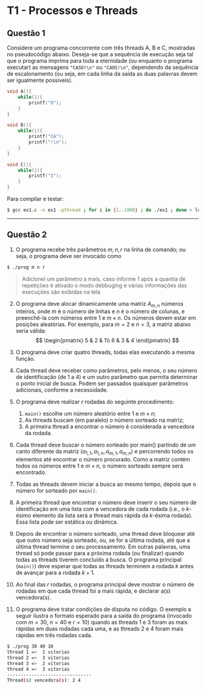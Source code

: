 # T1 - Processos e Threads

## Questão 1
Considere um programa concorrente com três threads A, B e C, mostradas no pseudocódigo abaixo.
Deseja-se que a sequência de execução seja tal que o  programa imprima para toda a eternidade (ou enquanto o programa executar) as mensagens `"CASO!\n"` ou `"CAOS!\n"`, dependendo da sequência de escalonamento (ou seja, em cada linha da saída as duas palavras devem ser igualmente possíveis). 

```C
void A(){
    while(1){
        printf("O");
    }
}

void B(){
    while(1){
        printf("CA");
        printf("!\n");
    }
}

void C(){
    while(1){
        printf("S");
    }
}
```

Para compilar e testar:

```bash
$ gcc ex1.c -o ex1 -pthread ; for i in {1..1000} ; do ./ex1 ; done > log ; sort < log | uniq -c
```

***

## Questão 2

1. O programa recebe três parâmetros $m, n, r$ na linha de comando; ou seja, o programa deve ser invocado como
```bash
$ ./prog m n r
```
> Adicionei um parâmetro a mais, caso informe 1 após a quantia de repetições é ativado o modo debbuging e várias informações das execuções são exibidas na tela

2. O programa deve alocar dinamicamente uma matriz $A_{m,n}$ números inteiros, onde $m$ é o número de linhas e $n$ é o número de colunas, e preenchê-la com números entre $1$ e $m × n$. Os números devem estar em posições aleatórias. Por exemplo, para $m = 2$ e $n = 3$, a matriz abaixo seria válida:
$$ \begin{pmatrix}
5 & 2 & 1\\
6 & 3 & 4
\end{pmatrix} $$

3. O programa deve criar quatro threads, todas elas executando a mesma função.

4. Cada thread deve receber como parâmetros, pelo menos, o seu número de identificação (de 1 a 4) e um outro parâmetro que permita determinar o ponto inicial de busca. Podem ser passados quaisquer parâmetros adicionais, conforme a necessidade.

5. O programa deve realizar $r$ rodadas do seguinte procedimento:
    1. `main()` escolhe um número aleatório entre $1$ e $m × n$;
    2. As threads buscam (em paralelo) o número sorteado na matriz;
    3. A primeira thread a encontrar o número é considerada a vencedora da rodada.

6. Cada thread deve buscar o número sorteado por main() partindo de um canto diferente da matriz ($a_{1,1}, a_{1,n}, a_{m,1}, a_{m,n}$) e percorrendo todos os elementos até encontrar o número procurado. Como a
matriz contém todos os números entre $1$ e $m × n$, o número sorteado sempre será encontrado.

7. Todas as threads devem iniciar a busca ao mesmo tempo, depois que o número for sorteado por `main()`.

8. A primeira thread que encontrar o número deve inserir o seu número de identificação em uma lista com a vencedora de cada rodada (i.e., o $k$-ésimo elemento da lista será a thread mais rápida da $k$-ésima rodada). Essa lista pode ser estática ou dinâmica.

9. Depois de encontrar o número sorteado, uma thread deve bloquear até que outro número seja sorteado, ou, se for a última rodada, até que a última thread termine o seu processamento. Em outras palavras, uma thread só pode passar para a próxima rodada (ou finalizar) quando todas as threads tiverem concluído a busca. O programa principal (`main()`) deve esperar que todas as threads terminem a rodada $k$ antes de avançar para a rodada $k + 1$.

10. Ao final das $r$ rodadas, o programa principal deve mostrar o número de rodadas em que cada thread foi a mais rápida, e declarar a(s) vencedora(s).

11. O programa deve tratar condições de disputa no código.
O exemplo a seguir ilustra o formato esperado para a saída do programa (invocado com $m = 30$, $n = 40$ e $r = 10$) quando as threads 1 e 3 foram as mais rápidas em duas rodadas cada uma, e as threads 2 e 4 foram mais rápidas em três rodadas cada.

```bash
$ ./prog 30 40 10
thread 1 =>  2 vitorias
thread 2 =>  3 vitorias
thread 3 =>  2 vitorias
thread 4 =>  3 vitorias
-------------------------------
Thread(s) vencedora(s): 2 4
```